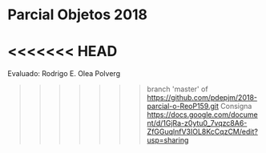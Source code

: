 # Parcial Objetos 2018

<<<<<<< HEAD
=======
Evaluado: Rodrigo E. Olea Polverg

>>>>>>> branch 'master' of https://github.com/pdepjm/2018-parcial-o-ReoP159.git
Consigna
https://docs.google.com/document/d/1GjRa-z0ytu0_7vqzc8A6-ZfGGuqlnfV3IOL8KcCqzCM/edit?usp=sharing
